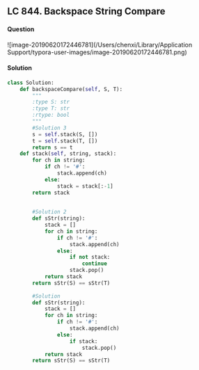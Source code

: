 ## LC 844. Backspace String Compare

#### Question

![image-20190620172446781](/Users/chenxi/Library/Application Support/typora-user-images/image-20190620172446781.png)



#### Solution

```python
class Solution:
    def backspaceCompare(self, S, T):
        """
        :type S: str
        :type T: str
        :rtype: bool
        """
        #Solution 3
        s = self.stack(S, [])
        t = self.stack(T, [])
        return s == t
    def stack(self, string, stack):
        for ch in string:
            if ch != '#':
                stack.append(ch)
            else:
                stack = stack[:-1]
        return stack
        
        
        #Solution 2
        def sStr(string):
            stack = []
            for ch in string:
                if ch != '#':
                    stack.append(ch)
                else:
                    if not stack:
                        continue
                    stack.pop()
            return stack
        return sStr(S) == sStr(T)
      
      	#Solution
        def sStr(string):
            stack = []
            for ch in string:
                if ch != '#':
                    stack.append(ch)
                else:
                    if stack:
                        stack.pop()
            return stack
        return sStr(S) == sStr(T)
```

